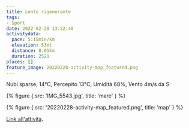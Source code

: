 ```yaml
---
title: Lento rigenerante
tags:
- Sport
date: 2022-02-28 13:22:48
activitydata:
  pace: 5:15min/km
  elevation: 53mt
  distance: 8.01km
  duration: 2521
places: []
feature_image: 20220228-activity-map_featured.png
---
```


Nubi sparse, 14°C, Percepito 13°C, Umidità 68%, Vento 4m/s da S

<!--more-->

{% figure { src: 'IMG_5543.jpg', title: 'mare' } %}

{% figure { src: '20220228-activity-map_featured.png', title: 'map' } %}

[Link all'attività](https://strava.com/activities/6751091057).